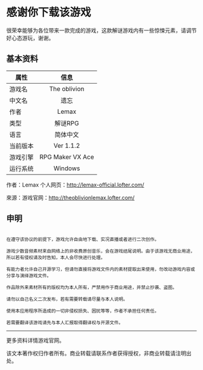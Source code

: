 # 感谢你下载该游戏
很荣幸能够为各位带来一款完成的游戏，这款解谜游戏内有一些惊悚元素，请调节好心态游玩，谢谢。

## 基本资料

| 属性        | 信息    |
| --------   | :-----:  |
| 游戏名        | The oblivion      |
| 中文名        | 遗忘      |
| 作者        | Lemax      |
| 类型    | 解谜RPG |
| 语言             | 简体中文  |
| 当前版本       | Ver 1.1.2         |
| 游戏引擎       | RPG Maker VX Ace   |
| 运行系统       | Windows    |


作者：Lemax 个人网页：http://lemax-official.lofter.com/

來源：游戏官网：http://theoblivionlemax.lofter.com/


## 申明


```

在遵守该协议的前提下，游戏允许自由地下载、实况直播或者进行二次创作。

游戏少数音频素材来自网络上的非收费原创音乐，会在游戏结尾说明。由于该游戏无商业用途，所以若有侵权请及时告知，本人会尽快进行处理。

有能力者允许自己开源学习，但请勿直接将游戏文件内的素材提取出来使用，勿改动游戏内容或分享与演绎游戏文件。

作品除外来素材所有的版权均为本人所有，严禁用作于商业用途，并禁止抄袭、盗图。

请勿以自己名义二次发布，若有需要转载请尽量与本人说明。

使用本应用程序所造成的一切非侵权损失、困扰等等，作者不承担任何责任。

若需要翻译该游戏请先与本人汇报取得翻译权与开源文件。

```

***
更多资料详情游戏官网。

该文本著作权归作者所有。商业转载请联系作者获得授权，非商业转载请注明出处。
